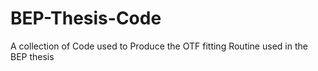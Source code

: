 # BEP-Thesis-Code
A collection of Code used to Produce the OTF fitting Routine used in the BEP thesis

